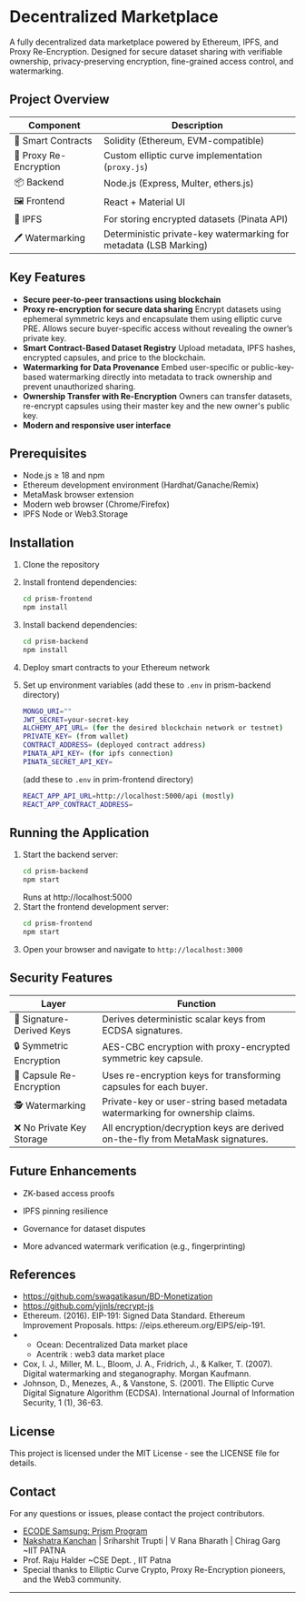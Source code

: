 # Decentralized Marketplace

A fully decentralized data marketplace powered by Ethereum, IPFS, and Proxy Re-Encryption. Designed for secure dataset sharing with verifiable ownership, privacy-preserving encryption, fine-grained access control, and watermarking.

## Project Overview

| Component              | Description                                         |
| ---------------------- | --------------------------------------------------- |
| 🧠 Smart Contracts     | Solidity (Ethereum, EVM-compatible)                 |
| 🔁 Proxy Re-Encryption | Custom elliptic curve implementation (`proxy.js`)   |
| 📦 Backend             | Node.js (Express, Multer, ethers.js)                |
| 🖼️ Frontend            | React + Material UI                                 |
| 📡 IPFS                | For storing encrypted datasets (Pinata API)                      |
| 🖊️ Watermarking        | Deterministic private-key watermarking for metadata (LSB Marking) |


## Key Features

- **Secure peer-to-peer transactions using blockchain**
- **Proxy re-encryption for secure data sharing**
   Encrypt datasets using ephemeral symmetric keys and encapsulate them using elliptic curve PRE. Allows secure buyer-specific access without revealing the owner’s private key.
- **Smart Contract-Based Dataset Registry**
   Upload metadata, IPFS hashes, encrypted capsules, and price to the blockchain.
- **Watermarking for Data Provenance**
   Embed user-specific or public-key-based watermarking directly into metadata to track ownership and prevent unauthorized sharing.
- **Ownership Transfer with Re-Encryption**
   Owners can transfer datasets, re-encrypt capsules using their master key and the new owner's public key.
- **Modern and responsive user interface**

## Prerequisites

* Node.js ≥ 18 and npm
* Ethereum development environment (Hardhat/Ganache/Remix)
* MetaMask browser extension
* Modern web browser (Chrome/Firefox)
* IPFS Node or Web3.Storage

## Installation

1. Clone the repository
2. Install frontend dependencies:
   ```bash
   cd prism-frontend
   npm install
   ```
3. Install backend dependencies:
   ```bash
   cd prism-backend
   npm install
   ```
4. Deploy smart contracts to your Ethereum network

5. Set up environment variables (add these to `.env` in prism-backend directory)
   ```bash
   MONGO_URI=""
   JWT_SECRET=your-secret-key
   ALCHEMY_API_URL= (for the desired blockchain network or testnet)
   PRIVATE_KEY= (from wallet)
   CONTRACT_ADDRESS= (deployed contract address)
   PINATA_API_KEY= (for ipfs connection)
   PINATA_SECRET_API_KEY=
   ```
   (add these to `.env` in prim-frontend directory)
   ```bash 
   REACT_APP_API_URL=http://localhost:5000/api (mostly)
   REACT_APP_CONTRACT_ADDRESS=
   ```



## Running the Application

1. Start the backend server:
   ```bash
   cd prism-backend
   npm start
   ```
   Runs at http://localhost:5000
2. Start the frontend development server:
   ```bash
   cd prism-frontend
   npm start
   ```
3. Open your browser and navigate to `http://localhost:3000`

## Security Features

| Layer                     | Function                                                                        |
| ------------------------- | ------------------------------------------------------------------------------- |
| 🔑 Signature-Derived Keys | Derives deterministic scalar keys from ECDSA signatures.                        |
| 🔒 Symmetric Encryption   | AES-CBC encryption with proxy-encrypted symmetric key capsule.                  |
| 🔁 Capsule Re-Encryption  | Uses re-encryption keys for transforming capsules for each buyer.               |
| 🕵️ Watermarking          | Private-key or user-string based metadata watermarking for ownership claims.    |
| ❌ No Private Key Storage  | All encryption/decryption keys are derived on-the-fly from MetaMask signatures. |

## Future Enhancements
- ZK-based access proofs

- IPFS pinning resilience

- Governance for dataset disputes

- More advanced watermark verification (e.g., fingerprinting)


## References
* https://github.com/swagatikasun/BD-Monetization
* https://github.com/yjjnls/recrypt-js
* Ethereum. (2016). EIP-191: Signed Data Standard. Ethereum Improvement Proposals. https:
//eips.ethereum.org/EIPS/eip-191.
* - Ocean: Decentralized Data market place 
  - Acentrik : web3 data market place
* Cox, I. J., Miller, M. L., Bloom, J. A., Fridrich, J., & Kalker, T. (2007). Digital watermarking
and steganography. Morgan Kaufmann.
* Johnson, D., Menezes, A., & Vanstone, S. (2001). The Elliptic Curve Digital Signature Algorithm
(ECDSA). International Journal of Information Security, 1 (1), 36-63.




## License

This project is licensed under the MIT License - see the LICENSE file for details.

## Contact

For any questions or issues, please contact the project contributors.
- [ECODE Samsung: Prism Program](https://github.ecodesamsung.com/?team=Blockchain)
- [Nakshatra Kanchan](https://github.com/Naksshhh) | Sriharshit Trupti | V Rana Bharath | Chirag Garg ~IIT PATNA
- Prof. Raju Halder ~CSE Dept. , IIT Patna
- Special thanks to Elliptic Curve Crypto, Proxy Re-Encryption pioneers, and the Web3 community.

---
